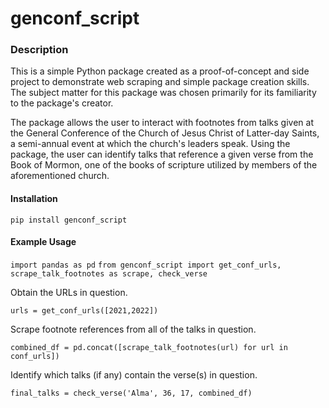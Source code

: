 # genconf_script

### Description
This is a simple Python package created as a proof-of-concept and side project to demonstrate web scraping and simple package creation skills. The subject matter for this package was chosen primarily for its familiarity to the package's creator.

The package allows the user to interact with footnotes from talks given at the General Conference of the Church of Jesus Christ of Latter-day Saints, a semi-annual event at which the church's leaders speak. Using the package, the user can identify talks that reference a given verse from the Book of Mormon, one of the books of scripture utilized by members of the aforementioned church. 

#### Installation

`pip install genconf_script`

#### Example Usage

`import pandas as pd`
`from genconf_script import get_conf_urls, scrape_talk_footnotes as scrape, check_verse`

Obtain the URLs in question.

`urls = get_conf_urls([2021,2022])`

Scrape footnote references from all of the talks in question.

`combined_df = pd.concat([scrape_talk_footnotes(url) for url in conf_urls])`

Identify which talks (if any) contain the verse(s) in question.

`final_talks = check_verse('Alma', 36, 17, combined_df)`

